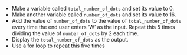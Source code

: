 -   Make a variable called `total_number_of_dots` and set its value to 0.
-   Make another variable called `number_of_dots` and set its value to 16.
-   Add the value of `number_of_dots` to the value of `total_number_of_dots`
    every time the end user enters ‘W’ as the input.
    Repeat this 5 times dividing the value of `number_of_dots` by 2 each time.
-   Display the `total_number_of_dots` as the output.
-   Use a for loop to repeat this five times
